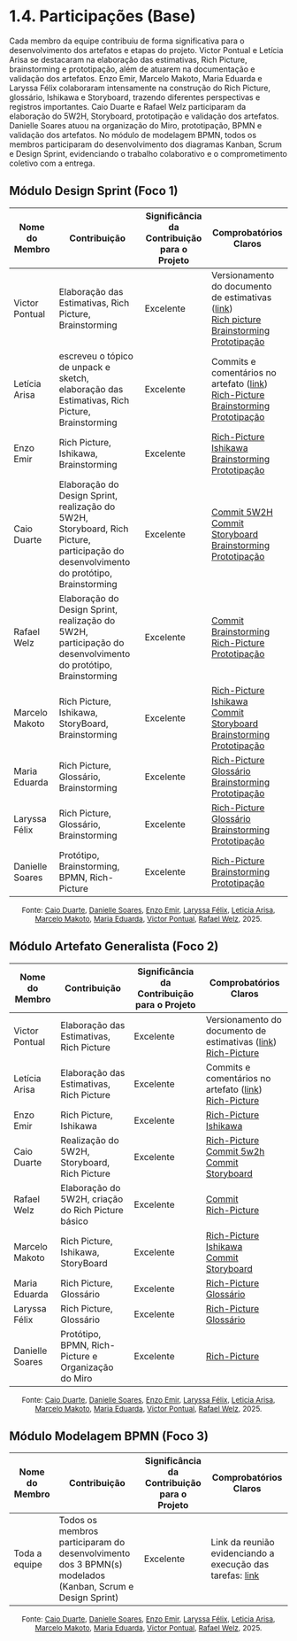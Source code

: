 # 1.4. Participações (Base)

Cada membro da equipe contribuiu de forma significativa para o desenvolvimento dos artefatos e etapas do projeto. Victor Pontual e Letícia Arisa se destacaram na elaboração das estimativas, Rich Picture, brainstorming e prototipação, além de atuarem na documentação e validação dos artefatos. Enzo Emir, Marcelo Makoto, Maria Eduarda e Laryssa Félix colaboraram intensamente na construção do Rich Picture, glossário, Ishikawa e Storyboard, trazendo diferentes perspectivas e registros importantes. Caio Duarte e Rafael Welz participaram da elaboração do 5W2H, Storyboard, prototipação e validação dos artefatos. Danielle Soares atuou na organização do Miro, prototipação, BPMN e validação dos artefatos. No módulo de modelagem BPMN, todos os membros participaram do desenvolvimento dos diagramas Kanban, Scrum e Design Sprint, evidenciando o trabalho colaborativo e o comprometimento coletivo com a entrega.
## Módulo Design Sprint (Foco 1)

| Nome do Membro  | Contribuição                                                                                                                           | Significância da Contribuição para o Projeto | Comprobatórios Claros                                                                                                                                                                                                                                                                                                                                                                                                                                                                                                                                                                                                                                                                                                              |
| --------------- | -------------------------------------------------------------------------------------------------------------------------------------- | -------------------------------------------- | ---------------------------------------------------------------------------------------------------------------------------------------------------------------------------------------------------------------------------------------------------------------------------------------------------------------------------------------------------------------------------------------------------------------------------------------------------------------------------------------------------------------------------------------------------------------------------------------------------------------------------------------------------------------------------------------------------------------------------------- |
| Victor Pontual  | Elaboração das Estimativas, Rich Picture, Brainstorming                                                                                | Excelente                                    | Versionamento do documento de estimativas ([link](https://unbarqdsw2025-2-turma01.github.io/2025.2-T01-G1_JogoDigital_Entrega_01/Base/1.2.ArtefatoGeneralista/)) <br> [Rich picture](https://unbarqdsw2025-2-turma01.github.io/2025.2-T01-G1_JogoDigital_Entrega_01/Base/1.1.DesignSprint/) <br> [Brainstorming](https://miro.com/welcomeonboard/S1RmSytrZXJyRVlCWWRyanErTFhoZUthZlpMdEVxdFNPL3pXanluamdJVzBUU3lPN2NJYnUrbWd5Q2xnWFJrZ1VaY3Z5Q2JkOVg0enJGVXhZSVZUMzVFVjg3b0l2UE4zNDd6MjJjbld5S2tEQUdLTXRzajZiODFtMEgwMVBLUEZhWWluRVAxeXRuUUgwWDl3Mk1qRGVRPT0hdjE=?share_link_id=972361271498) [Prototipação](https://www.figma.com/proto/aliUOnJYHF1sKUYTb60QPp/Protótipo---ArqDsw?node-id=125-8&p=f&t=poN10iAgf29z2eVO-1&scaling=min-zoom&content-scaling=fixed&page-id=0%3A1&starting-point-node-id=125%3A8)                                                                                                                                             |
| Letícia Arisa   | escreveu o tópico de unpack e sketch, elaboração das Estimativas, Rich Picture, Brainstorming                                          | Excelente                                    | Commits e comentários no artefato ([link](https://unbarqdsw2025-2-turma01.github.io/2025.2-T01-G1_JogoDigital_Entrega_01/Base/1.2.ArtefatoGeneralista/)) <br> [Rich-Picture](https://unbarqdsw2025-2-turma01.github.io/2025.2-T01-G1_JogoDigital_Entrega_01/Base/1.1.DesignSprint/) <br> [Brainstorming](https://miro.com/welcomeonboard/S1RmSytrZXJyRVlCWWRyanErTFhoZUthZlpMdEVxdFNPL3pXanluamdJVzBUU3lPN2NJYnUrbWd5Q2xnWFJrZ1VaY3Z5Q2JkOVg0enJGVXhZSVZUMzVFVjg3b0l2UE4zNDd6MjJjbld5S2tEQUdLTXRzajZiODFtMEgwMVBLUEZhWWluRVAxeXRuUUgwWDl3Mk1qRGVRPT0hdjE=?share_link_id=972361271498) <br> [Prototipação](https://www.figma.com/proto/aliUOnJYHF1sKUYTb60QPp/Protótipo---ArqDsw?node-id=125-8&p=f&t=poN10iAgf29z2eVO-1&scaling=min-zoom&content-scaling=fixed&page-id=0%3A1&starting-point-node-id=125%3A8)                                                                                                                                                   |
| Enzo Emir       | Rich Picture, Ishikawa, Brainstorming                                                                                                  | Excelente                                    | [Rich-Picture](https://unbarqdsw2025-2-turma01.github.io/2025.2-T01-G1_JogoDigital_Entrega_01/Base/1.1.DesignSprint/) <br> [Ishikawa](https://github.com/UnBArqDsw2025-2-Turma01/2025.2-T01-G1_JogoDigital_Entrega_01/commit/ecf4cdcef6ed0a8255c54a459ba7442cc482ed88) <br> [Brainstorming](https://miro.com/welcomeonboard/S1RmSytrZXJyRVlCWWRyanErTFhoZUthZlpMdEVxdFNPL3pXanluamdJVzBUU3lPN2NJYnUrbWd5Q2xnWFJrZ1VaY3Z5Q2JkOVg0enJGVXhZSVZUMzVFVjg3b0l2UE4zNDd6MjJjbld5S2tEQUdLTXRzajZiODFtMEgwMVBLUEZhWWluRVAxeXRuUUgwWDl3Mk1qRGVRPT0hdjE=?share_link_id=972361271498) <br> [Prototipação](https://www.figma.com/proto/aliUOnJYHF1sKUYTb60QPp/Protótipo---ArqDsw?node-id=125-8&p=f&t=poN10iAgf29z2eVO-1&scaling=min-zoom&content-scaling=fixed&page-id=0%3A1&starting-point-node-id=125%3A8)                                                                                                                                                                 |
| Caio Duarte     | Elaboração do Design Sprint, realização do 5W2H, Storyboard, Rich Picture, participação do desenvolvimento do protótipo, Brainstorming | Excelente                                    | [Commit 5W2H](https://github.com/UnBArqDsw2025-2-Turma01/2025.2-T01-G1_JogoDigital_Entrega_01/commit/e4e3aed482fba644b9f3a28ce67b5dad2bfbbe0f) <br> [Commit Storyboard](https://github.com/UnBArqDsw2025-2-Turma01/2025.2-T01-G1_JogoDigital_Entrega_01/commit/88bf9a333bab2c4b1d387e26e5bd2167827cdeda) <br> [Brainstorming](https://miro.com/welcomeonboard/S1RmSytrZXJyRVlCWWRyanErTFhoZUthZlpMdEVxdFNPL3pXanluamdJVzBUU3lPN2NJYnUrbWd5Q2xnWFJrZ1VaY3Z5Q2JkOVg0enJGVXhZSVZUMzVFVjg3b0l2UE4zNDd6MjJjbld5S2tEQUdLTXRzajZiODFtMEgwMVBLUEZhWWluRVAxeXRuUUgwWDl3Mk1qRGVRPT0hdjE=?share_link_id=972361271498) <br> [Prototipação](https://www.figma.com/proto/aliUOnJYHF1sKUYTb60QPp/Protótipo---ArqDsw?node-id=125-8&p=f&t=poN10iAgf29z2eVO-1&scaling=min-zoom&content-scaling=fixed&page-id=0%3A1&starting-point-node-id=125%3A8)                                                                                                                         |
| Rafael Welz     | Elaboração do Design Sprint, realização do 5W2H, participação do desenvolvimento do protótipo, Brainstorming                           | Excelente                                    | [Commit](https://github.com/UnBArqDsw2025-2-Turma01/2025.2-T01-G1_JogoDigital_Entrega_01/commit/e4e3aed482fba644b9f3a28ce67b5dad2bfbbe0f) <br> [Brainstorming](https://miro.com/welcomeonboard/S1RmSytrZXJyRVlCWWRyanErTFhoZUthZlpMdEVxdFNPL3pXanluamdJVzBUU3lPN2NJYnUrbWd5Q2xnWFJrZ1VaY3Z5Q2JkOVg0enJGVXhZSVZUMzVFVjg3b0l2UE4zNDd6MjJjbld5S2tEQUdLTXRzajZiODFtMEgwMVBLUEZhWWluRVAxeXRuUUgwWDl3Mk1qRGVRPT0hdjE=?share_link_id=972361271498) <br> [Rich-Picture](https://unbarqdsw2025-2-turma01.github.io/2025.2-T01-G1_JogoDigital_Entrega_01/Base/1.1.DesignSprint/) [Prototipação](https://www.figma.com/proto/aliUOnJYHF1sKUYTb60QPp/Protótipo---ArqDsw?node-id=125-8&p=f&t=poN10iAgf29z2eVO-1&scaling=min-zoom&content-scaling=fixed&page-id=0%3A1&starting-point-node-id=125%3A8)                                                                                                                                                                                                                                                                                               |
| Marcelo Makoto  | Rich Picture, Ishikawa, StoryBoard, Brainstorming                                                                                      | Excelente                                    | [Rich-Picture](https://unbarqdsw2025-2-turma01.github.io/2025.2-T01-G1_JogoDigital_Entrega_01/Base/1.1.DesignSprint/) <br> [Ishikawa](https://github.com/UnBArqDsw2025-2-Turma01/2025.2-T01-G1_JogoDigital_Entrega_01/commit/ecf4cdcef6ed0a8255c54a459ba7442cc482ed88) <br> [Commit Storyboard](https://github.com/UnBArqDsw2025-2-Turma01/2025.2-T01-G1_JogoDigital_Entrega_01/commit/88bf9a333bab2c4b1d387e26e5bd2167827cdeda) <br> [Brainstorming](https://miro.com/welcomeonboard/S1RmSytrZXJyRVlCWWRyanErTFhoZUthZlpMdEVxdFNPL3pXanluamdJVzBUU3lPN2NJYnUrbWd5Q2xnWFJrZ1VaY3Z5Q2JkOVg0enJGVXhZSVZUMzVFVjg3b0l2UE4zNDd6MjJjbld5S2tEQUdLTXRzajZiODFtMEgwMVBLUEZhWWluRVAxeXRuUUgwWDl3Mk1qRGVRPT0hdjE=?share_link_id=972361271498) <br> [Prototipação](https://www.figma.com/proto/aliUOnJYHF1sKUYTb60QPp/Protótipo---ArqDsw?node-id=125-8&p=f&t=poN10iAgf29z2eVO-1&scaling=min-zoom&content-scaling=fixed&page-id=0%3A1&starting-point-node-id=125%3A8)         |
| Maria Eduarda   | Rich Picture, Glossário, Brainstorming                                                                                                 | Excelente                                    | [Rich-Picture](https://unbarqdsw2025-2-turma01.github.io/2025.2-T01-G1_JogoDigital_Entrega_01/Base/1.1.DesignSprint/) <br> [Glossário](https://github.com/UnBArqDsw2025-2-Turma01/2025.2-T01-G1_JogoDigital_Entrega_01/commit/2a2c96b2fcca5c2568d6d3cd5a4e201f45450662) <br> [Brainstorming](https://miro.com/welcomeonboard/S1RmSytrZXJyRVlCWWRyanErTFhoZUthZlpMdEVxdFNPL3pXanluamdJVzBUU3lPN2NJYnUrbWd5Q2xnWFJrZ1VaY3Z5Q2JkOVg0enJGVXhZSVZUMzVFVjg3b0l2UE4zNDd6MjJjbld5S2tEQUdLTXRzajZiODFtMEgwMVBLUEZhWWluRVAxeXRuUUgwWDl3Mk1qRGVRPT0hdjE=?share_link_id=972361271498) <br> [Prototipação](https://www.figma.com/proto/aliUOnJYHF1sKUYTb60QPp/Protótipo---ArqDsw?node-id=125-8&p=f&t=poN10iAgf29z2eVO-1&scaling=min-zoom&content-scaling=fixed&page-id=0%3A1&starting-point-node-id=125%3A8)                                                                                                                                                                 |
| Laryssa Félix   | Rich Picture, Glossário, Brainstorming                                                                                                 | Excelente                                    | [Rich-Picture](https://unbarqdsw2025-2-turma01.github.io/2025.2-T01-G1_JogoDigital_Entrega_01/Base/1.1.DesignSprint/) <br> [Glossário](https://github.com/UnBArqDsw2025-2-Turma01/2025.2-T01-G1_JogoDigital_Entrega_01/commit/2a2c96b2fcca5c2568d6d3cd5a4e201f45450662) <br> [Brainstorming](https://miro.com/welcomeonboard/S1RmSytrZXJyRVlCWWRyanErTFhoZUthZlpMdEVxdFNPL3pXanluamdJVzBUU3lPN2NJYnUrbWd5Q2xnWFJrZ1VaY3Z5Q2JkOVg0enJGVXhZSVZUMzVFVjg3b0l2UE4zNDd6MjJjbld5S2tEQUdLTXRzajZiODFtMEgwMVBLUEZhWWluRVAxeXRuUUgwWDl3Mk1qRGVRPT0hdjE=?share_link_id=972361271498) <br> [Prototipação](https://www.figma.com/proto/aliUOnJYHF1sKUYTb60QPp/Protótipo---ArqDsw?node-id=125-8&p=f&t=poN10iAgf29z2eVO-1&scaling=min-zoom&content-scaling=fixed&page-id=0%3A1&starting-point-node-id=125%3A8)                                                                                                                                                                 |
| Danielle Soares | Protótipo, Brainstorming, BPMN, Rich-Picture                                                                                           | Excelente                                    | [Rich-Picture](https://unbarqdsw2025-2-turma01.github.io/2025.2-T01-G1_JogoDigital_Entrega_01/Base/1.1.DesignSprint/) <br> [Brainstorming](https://miro.com/welcomeonboard/S1RmSytrZXJyRVlCWWRyanErTFhoZUthZlpMdEVxdFNPL3pXanluamdJVzBUU3lPN2NJYnUrbWd5Q2xnWFJrZ1VaY3Z5Q2JkOVg0enJGVXhZSVZUMzVFVjg3b0l2UE4zNDd6MjJjbld5S2tEQUdLTXRzajZiODFtMEgwMVBLUEZhWWluRVAxeXRuUUgwWDl3Mk1qRGVRPT0hdjE=?share_link_id=972361271498) <br> [Prototipação](https://www.figma.com/proto/aliUOnJYHF1sKUYTb60QPp/Protótipo---ArqDsw?node-id=125-8&p=f&t=poN10iAgf29z2eVO-1&scaling=min-zoom&content-scaling=fixed&page-id=0%3A1&starting-point-node-id=125%3A8)                                                                                                                                                                                                                                                                                                           |

<font size="2">
  <p style="text-align: center">
    Fonte: 
    <a href="https://github.com/caioduart3">Caio Duarte</a>, 
    <a href="https://github.com/danielle-soaress">Danielle Soares</a>,  
    <a href="https://github.com/EnzoEmir">Enzo Emir</a>,  
    <a href="https://github.com/felixlaryssa">Laryssa Félix</a>,  
    <a href="https://github.com/Leticia-Arisa-K-Higa">Leticia Arisa</a>,  
    <a href="https://github.com/MM4k">Marcelo Makoto</a>,  
    <a href="https://github.com/dudaa28">Maria Eduarda</a>,  
    <a href="https://github.com/VictorPontual">Victor Pontual</a>,  
    <a href="https://github.com/RafaelSchadt">Rafael Welz</a>,  
    2025.
  </p>
</font>


## Módulo Artefato Generalista (Foco 2)

| Nome do Membro  | Contribuição | Significância da Contribuição para o Projeto | Comprobatórios Claros |
|-----------------|--------------|-----------------------------------------------|-----------------------|
| Victor Pontual  | Elaboração das Estimativas, Rich Picture | Excelente | Versionamento do documento de estimativas ([link](https://unbarqdsw2025-2-turma01.github.io/2025.2-T01-G1_JogoDigital_Entrega_01/Base/1.2.ArtefatoGeneralista/)) <br> [Rich-Picture](https://unbarqdsw2025-2-turma01.github.io/2025.2-T01-G1_JogoDigital_Entrega_01/Base/1.1.DesignSprint/) |
| Letícia Arisa   | Elaboração das Estimativas, Rich Picture | Excelente | Commits e comentários no artefato ([link](https://unbarqdsw2025-2-turma01.github.io/2025.2-T01-G1_JogoDigital_Entrega_01/Base/1.2.ArtefatoGeneralista/)) <br> [Rich-Picture](https://unbarqdsw2025-2-turma01.github.io/2025.2-T01-G1_JogoDigital_Entrega_01/Base/1.1.DesignSprint/) |
| Enzo Emir       | Rich Picture, Ishikawa | Excelente | [Rich-Picture](https://unbarqdsw2025-2-turma01.github.io/2025.2-T01-G1_JogoDigital_Entrega_01/Base/1.1.DesignSprint/) <br> [Ishikawa](https://github.com/UnBArqDsw2025-2-Turma01/2025.2-T01-G1_JogoDigital_Entrega_01/commit/ecf4cdcef6ed0a8255c54a459ba7442cc482ed88) |
| Caio Duarte     | Realização do 5W2H, Storyboard, Rich Picture | Excelente | [Rich-Picture](https://unbarqdsw2025-2-turma01.github.io/2025.2-T01-G1_JogoDigital_Entrega_01/Base/1.1.DesignSprint/) <br> [Commit 5w2h](https://github.com/UnBArqDsw2025-2-Turma01/2025.2-T01-G1_JogoDigital_Entrega_01/commit/e4e3aed482fba644b9f3a28ce67b5dad2bfbbe0f) <br> [Commit Storyboard](https://github.com/UnBArqDsw2025-2-Turma01/2025.2-T01-G1_JogoDigital_Entrega_01/commit/88bf9a333bab2c4b1d387e26e5bd2167827cdeda) |
| Rafael Welz     | Elaboração do 5W2H, criação do Rich Picture básico | Excelente | [Commit](https://github.com/UnBArqDsw2025-2-Turma01/2025.2-T01-G1_JogoDigital_Entrega_01/commit/e4e3aed482fba644b9f3a28ce67b5dad2bfbbe0f) <br> [Rich-Picture](https://unbarqdsw2025-2-turma01.github.io/2025.2-T01-G1_JogoDigital_Entrega_01/Base/1.1.DesignSprint/) |
| Marcelo Makoto  | Rich Picture, Ishikawa, StoryBoard | Excelente | [Rich-Picture](https://unbarqdsw2025-2-turma01.github.io/2025.2-T01-G1_JogoDigital_Entrega_01/Base/1.1.DesignSprint/) <br> [Ishikawa](https://github.com/UnBArqDsw2025-2-Turma01/2025.2-T01-G1_JogoDigital_Entrega_01/commit/ecf4cdcef6ed0a8255c54a459ba7442cc482ed88) <br> [Commit Storyboard](https://github.com/UnBArqDsw2025-2-Turma01/2025.2-T01-G1_JogoDigital_Entrega_01/commit/88bf9a333bab2c4b1d387e26e5bd2167827cdeda) |
| Maria Eduarda   | Rich Picture, Glossário | Excelente | [Rich-Picture](https://unbarqdsw2025-2-turma01.github.io/2025.2-T01-G1_JogoDigital_Entrega_01/Base/1.1.DesignSprint/) <br> [Glossário](https://github.com/UnBArqDsw2025-2-Turma01/2025.2-T01-G1_JogoDigital_Entrega_01/commit/2a2c96b2fcca5c2568d6d3cd5a4e201f45450662) |
| Laryssa Félix   | Rich Picture, Glossário | Excelente | [Rich-Picture](https://unbarqdsw2025-2-turma01.github.io/2025.2-T01-G1_JogoDigital_Entrega_01/Base/1.1.DesignSprint/) <br> [Glossário](https://github.com/UnBArqDsw2025-2-Turma01/2025.2-T01-G1_JogoDigital_Entrega_01/commit/2a2c96b2fcca5c2568d6d3cd5a4e201f45450662) |
| Danielle Soares | Protótipo, BPMN, Rich-Picture e Organização do Miro | Excelente | [Rich-Picture](https://unbarqdsw2025-2-turma01.github.io/2025.2-T01-G1_JogoDigital_Entrega_01/Base/1.1.DesignSprint/) |


<font size="2">
  <p style="text-align: center">
    Fonte: 
    <a href="https://github.com/caioduart3">Caio Duarte</a>, 
    <a href="https://github.com/danielle-soaress">Danielle Soares</a>,  
    <a href="https://github.com/EnzoEmir">Enzo Emir</a>,  
    <a href="https://github.com/felixlaryssa">Laryssa Félix</a>,  
    <a href="https://github.com/Leticia-Arisa-K-Higa">Leticia Arisa</a>,  
    <a href="https://github.com/MM4k">Marcelo Makoto</a>,  
    <a href="https://github.com/dudaa28">Maria Eduarda</a>,  
    <a href="https://github.com/VictorPontual">Victor Pontual</a>,  
    <a href="https://github.com/RafaelSchadt">Rafael Welz</a>,  
    2025.
  </p>
</font>


## Módulo Modelagem BPMN (Foco 3)


| Nome do Membro  | Contribuição | Significância da Contribuição para o Projeto | Comprobatórios Claros |
|-----------------|--------------|-----------------------------------------------|-----------------------|
| Toda a equipe   | Todos os membros participaram do desenvolvimento dos 3 BPMN(s) modelados (Kanban, Scrum e Design Sprint) | Excelente | Link da reunião evidenciando a execução das tarefas: [link](https://teams.microsoft.com/l/meetingrecap?driveId=b%2105MnBO9tUUekx_wZW7Wu0YehqKl88DhKiY15JRI981w7dN5UgTMYTrvxqe9VVCVM&driveItemId=015TS4MATWSVXRWM2VFFF2PJHBYYABU4HQ&sitePath=https%3A%2F%2Funbbr.sharepoint.com%2Fsites%2FArquitetura-G1%2FDocumentos%2520Compartilhados%2FGeneral%2FRecordings%2FDesenvolvimento%2520do%2520BPMN-20250904_204254-Grava%25C3%25A7%25C3%25A3o%2520da%2520Reuni%25C3%25A3o.mp4%3Fweb%3D1&fileUrl=https%3A%2F%2Funbbr.sharepoint.com%2Fsites%2FArquitetura-G1%2FDocumentos%2520Compartilhados%2FGeneral%2FRecordings%2FDesenvolvimento%2520do%2520BPMN-20250904_204254-Grava%25C3%25A7%25C3%25A3o%2520da%2520Reuni%25C3%25A3o.mp4%3Fweb%3D1&threadId=19%3AQwo6sNujA9ZHAkFkNW3LrzDAeNz53sYTkMl7RYFAhHk1%40thread.tacv2&organizerId=8%3Aorgid%3A2e4f935b-0e53-4044-af10-b5f748ace05a&tenantId=ec359ba1-630b-4d2b-b833-c8e6d48f8059&callId=c79fbd05-9aab-4f24-9220-482667024af7&meetingType=MeetNow&organizerGroupId=17449fa9-f700-4b3e-9963-eafcd934d909&channelType=Standard&replyChainId=1757026800771&subType=RecapSharingLink_RecapCore) |
 
 <font size="2">
  <p style="text-align: center">
    Fonte: 
    <a href="https://github.com/caioduart3">Caio Duarte</a>, 
    <a href="https://github.com/danielle-soaress">Danielle Soares</a>,  
    <a href="https://github.com/EnzoEmir">Enzo Emir</a>,  
    <a href="https://github.com/felixlaryssa">Laryssa Félix</a>,  
    <a href="https://github.com/Leticia-Arisa-K-Higa">Leticia Arisa</a>,  
    <a href="https://github.com/MM4k">Marcelo Makoto</a>,  
    <a href="https://github.com/dudaa28">Maria Eduarda</a>,  
    <a href="https://github.com/VictorPontual">Victor Pontual</a>,  
    <a href="https://github.com/RafaelSchadt">Rafael Welz</a>,  
    2025.
  </p>
</font>
